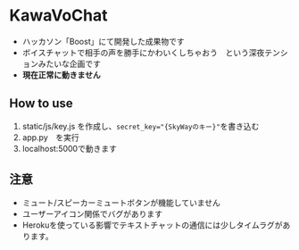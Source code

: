 # KawaVoChat
- ハッカソン「Boost」にて開発した成果物です
- ボイスチャットで相手の声を勝手にかわいくしちゃおう　という深夜テンションみたいな企画です
- **現在正常に動きません**

## How to use
1. static/js/key.js を作成し、```secret_key="{SkyWayのキー}"```を書き込む
1. app.py　を実行
1. localhost:5000で動きます

## 注意
- ミュート/スピーカーミュートボタンが機能していません
- ユーザーアイコン関係でバグがあります
- Herokuを使っている影響でテキストチャットの通信には少しタイムラグがあります。